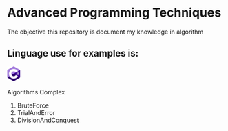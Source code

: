 # Advanced Programming Techniques

  <p>
  The objective this repository is document my knowledge in algorithm
  </p>


## Linguage use for examples is:
 <img src="c-sharp.svg" width="30" alt="C sharp">
 
 Algorithms Complex
 
 1. BruteForce
 2. TrialAndError
 3. DivisionAndConquest
